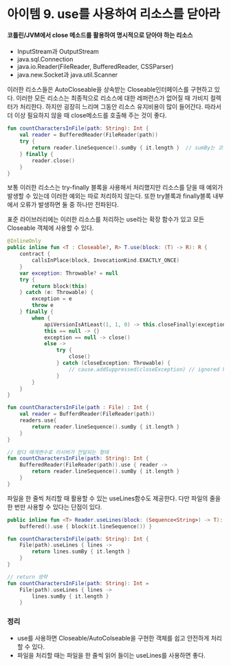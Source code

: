 아이템 9. use를 사용하여 리소스를 닫아라
=========================
#### 코틀린/JVM에서 close 메소드를 활용하여 명시적으로 닫아야 하는 리소스
* InputStream과 OutputStream 
* java.sql.Connection 
* java.io.Reader(FileReader, BufferedReader, CSSParser)
* java.new.Socket과 java.util.Scanner

이러한 리소스들은 AutoCloseable을 상속받는 Closeable인터페이스를 구현하고 있다. 
이러한 모든 리소스는 최종적으로 리소스에 대한 레퍼런스가 없어질 때 가비지 컬렉터가 처리한다.
하지만 굉장히 느리며 그동안 리소스 유지비용이 많이 들어간다. 따라서 더 이상 필요하지 않을 때 close메소드를 호출해 주는 것이 좋다.

```kotlin
fun countCharactersInFile(path: String): Int {
    val reader = BufferedReader(FileReader(path))
    try {
        return reader.lineSequence().sumBy { it.length }  // sumBy는 코틀린 1.5부터 사용되지 않기 때문에 sumOf를 사용하자
    } finally {
        reader.close()
    }
}
```

보통 이러한 리소스는 try-finally 블록을 사용해서 처리했지만 리소스를 닫을 때 예외가 발생할 수 있는데 이러한 예외는 따로 처리하지 않는다.
또한 try블록과 finally블록 내부에서 오류가 발생하면 둘 중 하나만 전파된다.

표준 라이브러리에는 이러한 리소스를 처리하는 use라는 확장 함수가 있고 모든 Closeable 객체에 사용할 수 있다.

```kotlin
@InlineOnly
public inline fun <T : Closeable?, R> T.use(block: (T) -> R): R {
    contract {
        callsInPlace(block, InvocationKind.EXACTLY_ONCE)
    }
    var exception: Throwable? = null
    try {
        return block(this)
    } catch (e: Throwable) {
        exception = e
        throw e
    } finally {
        when {
            apiVersionIsAtLeast(1, 1, 0) -> this.closeFinally(exception)
            this == null -> {}
            exception == null -> close()
            else ->
                try {
                    close()
                } catch (closeException: Throwable) {
                    // cause.addSuppressed(closeException) // ignored here
                }
        }
    }
}
```

```kotlin
fun countCharactersInFile(path : File) : Int { 
    val reader = BufferdReader(FileReader(path))
    readers.use{
    	return reader.lineSequence().sumBy { it.length }
    }
}

// 람다 매개변수로 리시버가 전달되는 형태
fun countCharactersInFile(path: String): Int {
    BufferedReader(FileReader(path)).use { reader ->
        return reader.lineSequence().sumBy { it.length }
    }
}
``` 

파일을 한 줄씩 처리할 때 활용할 수 있는 useLines함수도 제공한다. 다만 파일의 줄을 한 번만 사용할 수 있다는 단점이 있다.

```kotlin
public inline fun <T> Reader.useLines(block: (Sequence<String>) -> T): T =
    buffered().use { block(it.lineSequence()) }
```

```kotlin
fun countCharactersInFile(path: String): Int {
    File(path).useLines { lines ->
        return lines.sumBy { it.length }
    }
}

// return 생략
fun countCharactersInFile(path: String): Int =
    File(path).useLines { lines ->
        lines.sumBy { it.length }
    }
```

### 정리
* use를 사용하면 Closeable/AutoColseable을 구현한 객체를 쉽고 안전하게 처리할 수 있다.
* 파일을 처리할 때는 파일을 한 줄씩 읽어 들이는 useLines를 사용하면 좋다.
